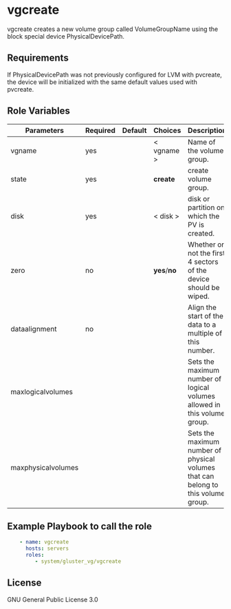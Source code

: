 vgcreate
=========

vgcreate creates a new volume group called VolumeGroupName using the block special device PhysicalDevicePath.

Requirements
------------
If  PhysicalDevicePath  was not previously configured for LVM with pvcreate, the device will be initialized with the same default values used with pvcreate.  

Role Variables
--------------

| Parameters   | Required | Default | Choices  | Description |
| ----------   | -------- | ------- | -------  | ----------- |
|vgname        |yes       |         |< vgname >|Name of the volume group.|
|state         |yes       |         |**create**|create volume group.|
|disk          |yes       |         | < disk > |disk or partition on which the PV is created.|
|zero          |no        |         |**yes**/**no**|Whether or not the first 4 sectors of the device should be wiped.|
|dataalignment |no        |         |          |Align the start of the data to a multiple of this number.|
|maxlogicalvolumes|       |         |          |Sets the maximum number of logical volumes allowed in this volume group.|
|maxphysicalvolumes|      |         |          |Sets  the  maximum  number  of physical volumes that can belong to this volume group.|


Example Playbook to call the role
---------------------------------

```yaml
    - name: vgcreate
      hosts: servers
      roles:
         - system/gluster_vg/vgcreate
```


License
-------

GNU General Public License 3.0
